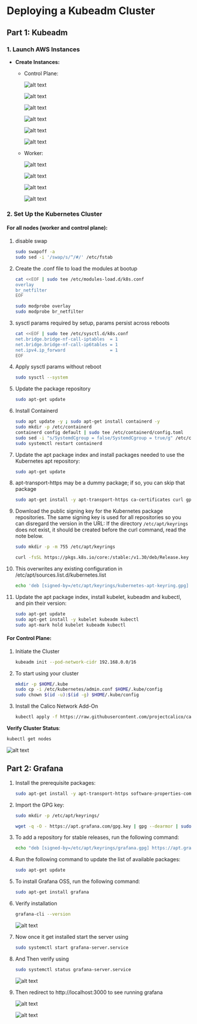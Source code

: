 # Deploying a Kubeadm Cluster

## Part 1: Kubeadm

### 1. Launch AWS Instances

- **Create Instances:** 

    - Control Plane:

        ![alt text](image.png)

        ![alt text](image-1.png)

        ![alt text](image-2.png)

        ![alt text](image-3.png)

        ![alt text](image-4.png)

        ![alt text](image-8.png)

    - Worker:

        ![alt text](image-5.png)

        ![alt text](image-6.png)

        ![alt text](image-7.png)

        ![alt text](image-9.png)


### 2. Set Up the Kubernetes Cluster

#### For all nodes (worker and control plane):

1. disable swap
    ```bash
    sudo swapoff -a
    sudo sed -i '/swap/s/^/#/' /etc/fstab
    ```

2. Create the .conf file to load the modules at bootup
    ```bash
    cat <<EOF | sudo tee /etc/modules-load.d/k8s.conf
    overlay
    br_netfilter
    EOF
    ```
    ```bash
    sudo modprobe overlay
    sudo modprobe br_netfilter
    ```

3. sysctl params required by setup, params persist across reboots
    ```bash
    cat <<EOF | sudo tee /etc/sysctl.d/k8s.conf
    net.bridge.bridge-nf-call-iptables  = 1
    net.bridge.bridge-nf-call-ip6tables = 1
    net.ipv4.ip_forward                 = 1
    EOF
    ```

4. Apply sysctl params without reboot
    ```bash
    sudo sysctl --system
    ```

5. Update the package repository 
    ```bash
    sudo apt-get update
    ```
6. Install Containerd
    ```bash
    sudo apt update -y ; sudo apt-get install containerd -y
    sudo mkdir -p /etc/containerd
    containerd config default | sudo tee /etc/containerd/config.toml 
    sudo sed -i "s/SystemdCgroup = false/SystemdCgroup = true/g" /etc/containerd/config.toml 
    sudo systemctl restart containerd
    ```

7. Update the apt package index and install packages needed to use the Kubernetes apt repository:
    ```bash
    sudo apt-get update
    ```
8. apt-transport-https may be a dummy package; if so, you can skip that package
    ```bash
    sudo apt-get install -y apt-transport-https ca-certificates curl gpg
    ```
9. Download the public signing key for the Kubernetes package repositories. The same signing key is used for all repositories so you can disregard the version in the URL:
If the directory `/etc/apt/keyrings` does not exist, it should be created before the curl command, read the note below.
    ```bash
    sudo mkdir -p -m 755 /etc/apt/keyrings
    ```
    ```bash
    curl -fsSL https://pkgs.k8s.io/core:/stable:/v1.30/deb/Release.key | sudo gpg --dearmor -o /etc/apt/keyrings/kubernetes-apt-keyring.gpg
    ```
10. This overwrites any existing configuration in /etc/apt/sources.list.d/kubernetes.list
    ```bash
    echo 'deb [signed-by=/etc/apt/keyrings/kubernetes-apt-keyring.gpg] https://pkgs.k8s.io/core:/stable:/v1.30/deb/ /' | sudo tee /etc/apt/sources.list.d/kubernetes.list
    ```
11. Update the apt package index, install kubelet, kubeadm and kubectl, and pin their version:
    ```bash
    sudo apt-get update
    sudo apt-get install -y kubelet kubeadm kubectl
    sudo apt-mark hold kubelet kubeadm kubectl
    ```

#### For Control Plane:

1. Initiate the Cluster
    ```bash
    kubeadm init --pod-network-cidr 192.168.0.0/16
    ```

2. To start using your cluster
    ```bash
    mkdir -p $HOME/.kube
    sudo cp -i /etc/kubernetes/admin.conf $HOME/.kube/config
    sudo chown $(id -u):$(id -g) $HOME/.kube/config
    ```

3. Install the Calico Network Add-On
    ```bash
    kubectl apply -f https://raw.githubusercontent.com/projectcalico/calico/v3.25.0/manifests/calico.yaml
    ```

**Verify Cluster Status**:
   ```bash
   kubectl get nodes
   ```

   ![alt text](image-10.png)


## Part 2: Grafana

1. Install the prerequisite packages:

    ```bash
    sudo apt-get install -y apt-transport-https software-properties-common wget
    ```

2. Import the GPG key:

    ```bash
    sudo mkdir -p /etc/apt/keyrings/

    wget -q -O - https://apt.grafana.com/gpg.key | gpg --dearmor | sudo tee /etc/apt/keyrings/grafana.gpg > /dev/null
    ```


3. To add a repository for stable releases, run the following command:

    ```bash
    echo "deb [signed-by=/etc/apt/keyrings/grafana.gpg] https://apt.grafana.com stable main" | sudo tee -a /etc/apt/sources.list.d/grafana.list
    ```

4. Run the following command to update the list of available packages:

    ```bash
    sudo apt-get update
    ```

5. To install Grafana OSS, run the following command:

    ```bash
    sudo apt-get install grafana
    ```

6. Verify installation 

    ```bash
    grafana-cli --version
    ```

    ![alt text](image-11.png)

7. Now once it get installed start the server using

    ```bash
    sudo systemctl start grafana-server.service
    ```

8. And Then verify using 

    ```bash
    sudo systemctl status grafana-server.service
    ```

    ![alt text](image-12.png)


9. Then redirect to http://localhost:3000 to see running grafana

    ![alt text](image-13.png)

    ![alt text](image-14.png)
